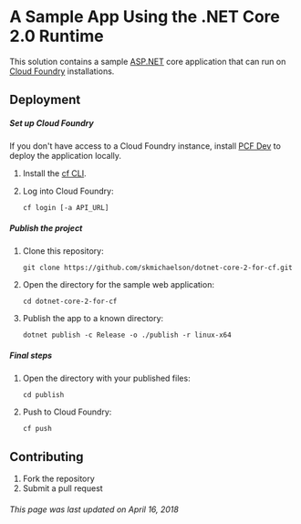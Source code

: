 # A Sample App Using the .NET Core 2.0 Runtime

This solution contains a sample [ASP.NET](https://www.asp.net) core application that can run on [Cloud Foundry](https://www.cloudfoundry.org/) installations.

## Deployment

##### Set up Cloud Foundry
If you don't have access to a Cloud Foundry instance, install [PCF Dev](https://pivotal.io/pcf-dev) to deploy the application locally.

1. Install the [cf CLI](https://docs.cloudfoundry.org/cf-cli/install-go-cli.html).

1. Log into Cloud Foundry:

	`cf login [-a API_URL]`

##### Publish the project
1. Clone this repository:

	`git clone https://github.com/skmichaelson/dotnet-core-2-for-cf.git`

1. Open the directory for the sample web application:

	`cd dotnet-core-2-for-cf`

1. Publish the app to a known directory: 

	`dotnet publish -c Release -o ./publish -r linux-x64`

##### Final steps
1. Open the directory with your published files:

	`cd publish`

1. Push to Cloud Foundry:

	`cf push`

## Contributing

1. Fork the repository
1. Submit a pull request

###### This page was last updated on April 16, 2018